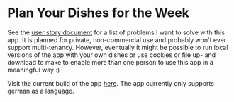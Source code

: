 # Plan Your Dishes for the Week

See the [user story document](stories.md) for a list of problems I want to solve with this app. It is planned for private, non-commercial use and probably won't ever support multi-tenancy. However, eventually it might be possible to run local versions of the app with your own dishes or use cookies or file up- and download to make to enable more than one person to use this app in a meaningful way :)

Visit the current build of the app [here](https://peregrintooc.github.io/what-should-we-eat/index.html). The app currently only supports german as a language.
